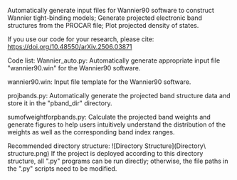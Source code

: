 Automatically generate input files for Wannier90 software to construct Wannier tight-binding models; Generate projected electronic band structures from the PROCAR file; Plot projected density of states.

If you use our code for your research, please cite: https://doi.org/10.48550/arXiv.2506.03871

Code list:
Wannier_auto.py:  Automatically generate appropriate input file "wannier90.win" for the Wannier90 software. 

wannier90.win:  Input file template for the Wannier90 software.

projbands.py:  Automatically generate the projected band structure data and store it in the "pband_dir" directory.

sumofweightforpbands.py:  Calculate the projected band weights and generate figures to help users intuitively understand the distribution of the weights as well as the corresponding band index ranges.


Recommended directory structure: ![Directory Structure](Directory\ structure.png)
If the project is deployed according to this directory structure, all ".py" programs can be run directly; otherwise, the file paths in the ".py" scripts need to be modified.
